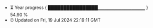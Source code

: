 - ⏳ Year progress { ████████████████▁▁▁▁▁▁▁▁▁▁▁▁▁▁ } 54.90 %
- ⏰ Updated on Fri, 19 Jul 2024 22:19:11 GMT

